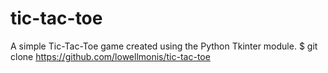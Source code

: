 # tic-tac-toe
A simple Tic-Tac-Toe game created using the Python Tkinter module.
$ git clone https://github.com/lowellmonis/tic-tac-toe
